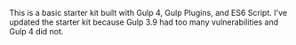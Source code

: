 This is a basic starter kit built with Gulp 4, Gulp Plugins, and ES6 Script. I've updated the starter kit because Gulp 3.9 had too many vulnerabilities and Gulp 4 did not. 